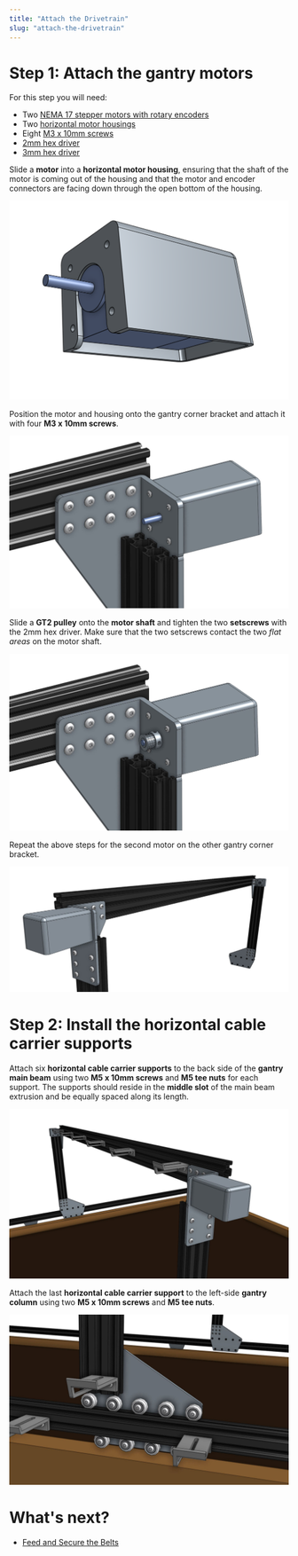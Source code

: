 ```yaml
---
title: "Attach the Drivetrain"
slug: "attach-the-drivetrain"
---
```


# Step 1: Attach the gantry motors
For this step you will need:
* Two [NEMA 17 stepper motors with rotary encoders](../../Extras/bom/electronics-and-wiring.md#nema-17-stepper-motors-with-rotary-encoders)
* Two [horizontal motor housings](../../Extras/bom/plastic-parts.md#horizontal-motor-housings)
* Eight [M3 x 10mm screws](../../Extras/bom/fasteners-and-hardware.md#m3-screws)
* [2mm hex driver](../../Extras/bom/miscellaneous.md#2mm-hex-driver)
* [3mm hex driver](../../Extras/bom/miscellaneous.md#3mm-hex-driver)

Slide a **motor** into a **horizontal motor housing**, ensuring that the shaft of the motor is coming out of the housing and that the motor and encoder connectors are facing down through the open bottom of the housing.

![Screen Shot 2016-11-26 at 2.11.26 PM.png](_images/Screen_Shot_2016-11-26_at_2.11.26_PM.png)

Position the motor and housing onto the gantry corner bracket and attach it with four **M3 x 10mm screws**.

![motor.JPG](_images/motor.JPG)

Slide a **GT2 pulley** onto the **motor shaft** and tighten the two **setscrews** with the 2mm hex driver. Make sure that the two setscrews contact the two *flat areas* on the motor shaft.

![pulley.JPG](_images/pulley.JPG)

Repeat the above steps for the second motor on the other gantry corner bracket.

![second motor.JPG](_images/second_motor.JPG)

# Step 2: Install the horizontal cable carrier supports
Attach six **horizontal cable carrier supports** to the back side of the **gantry main beam** using two **M5 x 10mm screws** and **M5 tee nuts** for each support. The supports should reside in the **middle slot** of the main beam extrusion and be equally spaced along its length.

![cc supports gantry.JPG](_images/cc_supports_gantry.JPG)

Attach the last **horizontal cable carrier support** to the left-side **gantry column** using two **M5 x 10mm screws** and **M5 tee nuts**.

![cc support lone.JPG](_images/cc_support_lone.JPG)


# What's next?

 * [Feed and Secure the Belts](feed-and-secure-the-belts.md)
